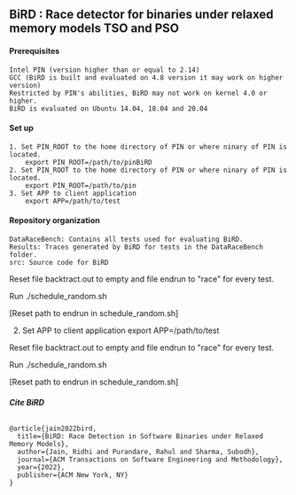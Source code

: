 ## BiRD : Race detector for binaries under relaxed memory models TSO and PSO

#### Prerequisites
```
Intel PIN (version higher than or equal to 2.14)
GCC (BiRD is built and evaluated on 4.8 version it may work on higher version)
Restricted by PIN's abilities, BiRD may not work on kernel 4.0 or higher.
BiRD is evaluated on Ubuntu 14.04, 18.04 and 20.04
```

#### Set up
```
1. Set PIN_ROOT to the home directory of PIN or where ninary of PIN is located.
    export PIN_ROOT=/path/to/pinBiRD 
2. Set PIN_ROOT to the home directory of PIN or where ninary of PIN is located.
    export PIN_ROOT=/path/to/pin
3. Set APP to client application
    export APP=/path/to/test
```

#### Repository organization

```
DataRaceBench: Contains all tests used for evaluating BiRD.
Results: Traces generated by BiRD for tests in the DataRaceBench folder.
src: Source code for BiRD
```


Reset file backtract.out to empty and file endrun to "race" for every test.

Run ./schedule_random.sh


[Reset path to endrun in schedule_random.sh]

2. Set APP to client application
    export APP=/path/to/test

Reset file backtract.out to empty and file endrun to "race" for every test.

Run ./schedule_random.sh


[Reset path to endrun in schedule_random.sh]



###### **Cite BiRD**

```
@article{jain2022bird,
  title={BiRD: Race Detection in Software Binaries under Relaxed Memory Models},
  author={Jain, Ridhi and Purandare, Rahul and Sharma, Subodh},
  journal={ACM Transactions on Software Engineering and Methodology},
  year={2022},
  publisher={ACM New York, NY}
}
```
